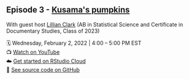 ## Episode 3 - [Kusama's pumpkins](https://github.com/dukecct/coding-out-loud/tree/main/03-kusama)

With guest host [Lillian Clark](https://github.com/li11ianc) (AB in Statistical Science and Certificate in Documentary Studies, Class of 2023)

:spiral_calendar: Wednesday, February 2, 2022 | 4:00 – 5:00 PM EST  
:tv: [Watch on YouTube](https://youtu.be/t3TVKZLwpiA)  
:cloud: [Get started on RStudio Cloud](https://rstudio.cloud/project/3530504)  
:file_folder: [See source code on GitHub](https://github.com/dukecct/coding-out-loud/tree/main/03-kusama)  
